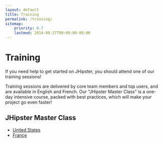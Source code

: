 ```yaml
---
layout: default
title: Training
permalink: /training/
sitemap:
    priority: 0.7
    lastmod: 2014-08-27T00:00:00-00:00
---
```


# <i class="fa fa-graduation-cap "></i> Training

If you need help to get started on JHipster, you should attend one of our training sessions!

Training sessions are delivered by core team members and top users, and are available in English and French. Our "JHipster Master Class" is a one-day intensive course, packed with best practices, which will make your project go even faster!

## JHipster Master Class

*   [United States](http://www.ipponusa.com/training/jhipster-master/)
*   [France](http://www.ippon.fr/formation/jhipster-master-class/)
